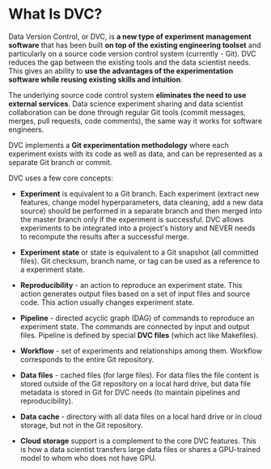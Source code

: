 # What Is DVC?

Data Version Control, or DVC, is **a new type of experiment management
software** that has been built **on top of the existing engineering toolset**
and particularly on a source code version control system (currently - Git). DVC
reduces the gap between the existing tools and the data scientist needs. This
gives an ability to **use the advantages of the experimentation software while
reusing existing skills and intuition**.

The underlying source code control system **eliminates the need to use external
services**. Data science experiment sharing and data scientist collaboration can
be done through regular Git tools (commit messages, merges, pull requests, code
comments), the same way it works for software engineers.

DVC implements a **Git experimentation methodology** where each experiment
exists with its code as well as data, and can be represented as a separate Git
branch or commit.

DVC uses a few core concepts:

- **Experiment** is equivalent to a Git branch. Each experiment (extract new
  features, change model hyperparameters, data cleaning, add a new data source)
  should be performed in a separate branch and then merged into the master
  branch only if the experiment is successful. DVC allows experiments to be
  integrated into a project's history and NEVER needs to recompute the results
  after a successful merge.

- **Experiment state** or state is equivalent to a Git snapshot (all committed
  files). Git checksum, branch name, or tag can be used as a reference to a
  experiment state.

- **Reproducibility** - an action to reproduce an experiment state. This action
  generates output files based on a set of input files and source code. This
  action usually changes experiment state.

- **Pipeline** - directed acyclic graph (DAG) of commands to reproduce an
  experiment state. The commands are connected by input and output files.
  Pipeline is defined by special **DVC files** (which act like Makefiles).

- **Workflow** - set of experiments and relationships among them. Workflow
  corresponds to the entire Git repository.

- **Data files** - cached files (for large files). For data files the file
  content is stored outside of the Git repository on a local hard drive, but
  data file metadata is stored in Git for DVC needs (to maintain pipelines and
  reproducibility).

- **Data cache** - directory with all data files on a local hard drive or in
  cloud storage, but not in the Git repository.

- **Cloud storage** support is a complement to the core DVC features. This is
  how a data scientist transfers large data files or shares a GPU-trained model
  to whom who does not have GPU.
